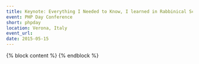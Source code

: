 ```yaml
---
title: Keynote: Everything I Needed to Know, I learned in Rabbinical School - Yitzchok Willroth
event: PHP Day Conference
short: phpday
location: Verona, Italy
event_url:
date: 2015-05-15
---
```

{% block content %}
{% endblock %}